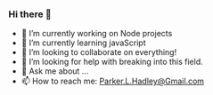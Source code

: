 ### Hi there 👋


- 🔭 I’m currently working on Node projects
- 🌱 I’m currently learning javaScript
- 👯 I’m looking to collaborate on everything!
- 🤔 I’m looking for help with breaking into this field.
- 💬 Ask me about ...
- 📫 How to reach me: Parker.L.Hadley@Gmail.com

